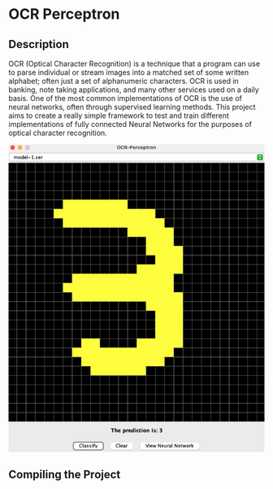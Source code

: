# OCR Perceptron

## Description
OCR (Optical Character Recognition) is a technique that a program can 
use to parse individual or stream images into a matched set of some written alphabet; 
often just a set of alphanumeric characters. OCR is used in banking, 
note taking applications, and many other services used on a daily basis. 
One of the most common implementations of OCR is the use of neural networks, 
often through supervised learning methods. This project aims to create a
really simple framework to test and train different implementations of fully connected
Neural Networks for the purposes of optical character recognition.


![Example Image](images/example.png)

## Compiling the Project
